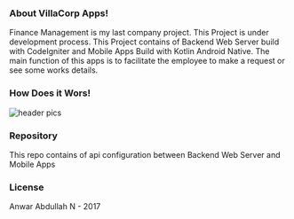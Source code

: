 ### About VillaCorp Apps!

Finance Management is my last company project. This Project is under development process. This Project contains of Backend Web Server build with CodeIgniter and Mobile Apps Build with Kotlin Android Native. The main function of this apps is to facilitate the employee to make a request or see some works details.

### How Does it Wors!
![header pics](https://s2.gifyu.com/images/Screenrecorder201901292219.gif)

### Repository
This repo contains of api configuration between Backend Web Server and Mobile Apps

### License
Anwar Abdullah N - 2017
